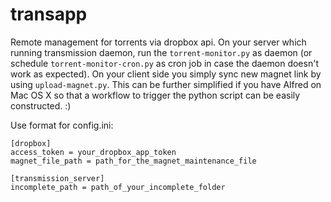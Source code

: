 # transapp
Remote management for torrents via dropbox api. On your server which running transmission daemon, run the `torrent-monitor.py` as daemon (or schedule `torrent-monitor-cron.py` as cron job in case the daemon doesn't work as expected). On your client side you simply sync new magnet link by using `upload-magnet.py`. This can be further simplified if you have Alfred on Mac OS X so that a workflow to trigger the python script can be easily constructed. :)


Use format for config.ini:
```
[dropbox]
access_token = your_dropbox_app_token
magnet_file_path = path_for_the_magnet_maintenance_file

[transmission_server]
incomplete_path = path_of_your_incomplete_folder
```
